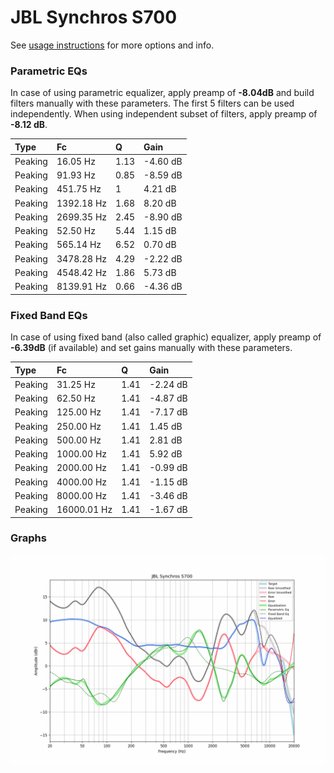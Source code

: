 # JBL Synchros S700
See [usage instructions](https://github.com/jaakkopasanen/AutoEq#usage) for more options and info.

### Parametric EQs
In case of using parametric equalizer, apply preamp of **-8.04dB** and build filters manually
with these parameters. The first 5 filters can be used independently.
When using independent subset of filters, apply preamp of **-8.12 dB**.

| Type    | Fc         |    Q | Gain     |
|:--------|:-----------|:-----|:---------|
| Peaking | 16.05 Hz   | 1.13 | -4.60 dB |
| Peaking | 91.93 Hz   | 0.85 | -8.59 dB |
| Peaking | 451.75 Hz  | 1    | 4.21 dB  |
| Peaking | 1392.18 Hz | 1.68 | 8.20 dB  |
| Peaking | 2699.35 Hz | 2.45 | -8.90 dB |
| Peaking | 52.50 Hz   | 5.44 | 1.15 dB  |
| Peaking | 565.14 Hz  | 6.52 | 0.70 dB  |
| Peaking | 3478.28 Hz | 4.29 | -2.22 dB |
| Peaking | 4548.42 Hz | 1.86 | 5.73 dB  |
| Peaking | 8139.91 Hz | 0.66 | -4.36 dB |

### Fixed Band EQs
In case of using fixed band (also called graphic) equalizer, apply preamp of **-6.39dB**
(if available) and set gains manually with these parameters.

| Type    | Fc          |    Q | Gain     |
|:--------|:------------|:-----|:---------|
| Peaking | 31.25 Hz    | 1.41 | -2.24 dB |
| Peaking | 62.50 Hz    | 1.41 | -4.87 dB |
| Peaking | 125.00 Hz   | 1.41 | -7.17 dB |
| Peaking | 250.00 Hz   | 1.41 | 1.45 dB  |
| Peaking | 500.00 Hz   | 1.41 | 2.81 dB  |
| Peaking | 1000.00 Hz  | 1.41 | 5.92 dB  |
| Peaking | 2000.00 Hz  | 1.41 | -0.99 dB |
| Peaking | 4000.00 Hz  | 1.41 | -1.15 dB |
| Peaking | 8000.00 Hz  | 1.41 | -3.46 dB |
| Peaking | 16000.01 Hz | 1.41 | -1.67 dB |

### Graphs
![](./JBL%20Synchros%20S700.png)